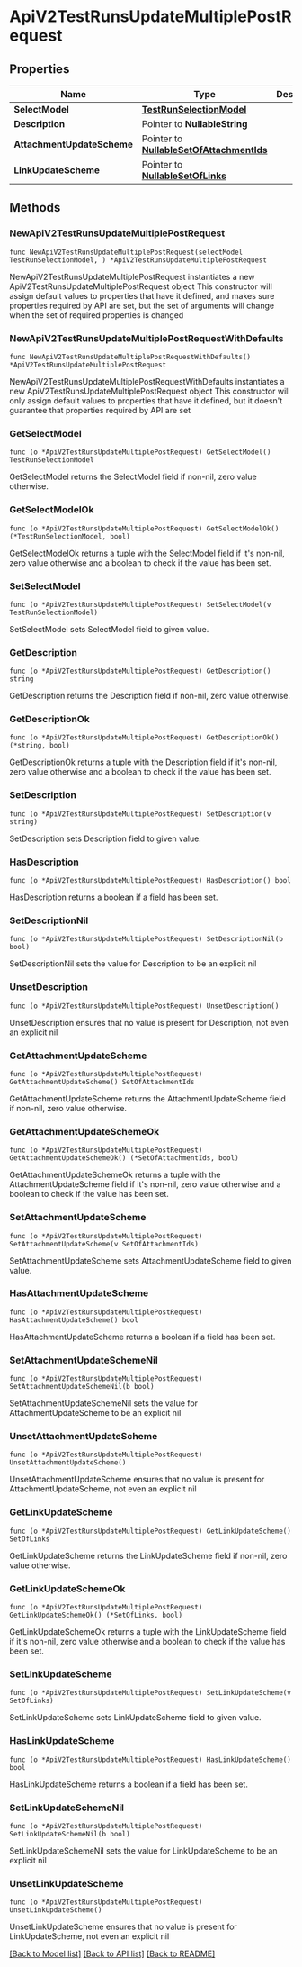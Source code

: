 # ApiV2TestRunsUpdateMultiplePostRequest

## Properties

Name | Type | Description | Notes
------------ | ------------- | ------------- | -------------
**SelectModel** | [**TestRunSelectionModel**](TestRunSelectionModel.md) |  | 
**Description** | Pointer to **NullableString** |  | [optional] 
**AttachmentUpdateScheme** | Pointer to [**NullableSetOfAttachmentIds**](SetOfAttachmentIds.md) |  | [optional] 
**LinkUpdateScheme** | Pointer to [**NullableSetOfLinks**](SetOfLinks.md) |  | [optional] 

## Methods

### NewApiV2TestRunsUpdateMultiplePostRequest

`func NewApiV2TestRunsUpdateMultiplePostRequest(selectModel TestRunSelectionModel, ) *ApiV2TestRunsUpdateMultiplePostRequest`

NewApiV2TestRunsUpdateMultiplePostRequest instantiates a new ApiV2TestRunsUpdateMultiplePostRequest object
This constructor will assign default values to properties that have it defined,
and makes sure properties required by API are set, but the set of arguments
will change when the set of required properties is changed

### NewApiV2TestRunsUpdateMultiplePostRequestWithDefaults

`func NewApiV2TestRunsUpdateMultiplePostRequestWithDefaults() *ApiV2TestRunsUpdateMultiplePostRequest`

NewApiV2TestRunsUpdateMultiplePostRequestWithDefaults instantiates a new ApiV2TestRunsUpdateMultiplePostRequest object
This constructor will only assign default values to properties that have it defined,
but it doesn't guarantee that properties required by API are set

### GetSelectModel

`func (o *ApiV2TestRunsUpdateMultiplePostRequest) GetSelectModel() TestRunSelectionModel`

GetSelectModel returns the SelectModel field if non-nil, zero value otherwise.

### GetSelectModelOk

`func (o *ApiV2TestRunsUpdateMultiplePostRequest) GetSelectModelOk() (*TestRunSelectionModel, bool)`

GetSelectModelOk returns a tuple with the SelectModel field if it's non-nil, zero value otherwise
and a boolean to check if the value has been set.

### SetSelectModel

`func (o *ApiV2TestRunsUpdateMultiplePostRequest) SetSelectModel(v TestRunSelectionModel)`

SetSelectModel sets SelectModel field to given value.


### GetDescription

`func (o *ApiV2TestRunsUpdateMultiplePostRequest) GetDescription() string`

GetDescription returns the Description field if non-nil, zero value otherwise.

### GetDescriptionOk

`func (o *ApiV2TestRunsUpdateMultiplePostRequest) GetDescriptionOk() (*string, bool)`

GetDescriptionOk returns a tuple with the Description field if it's non-nil, zero value otherwise
and a boolean to check if the value has been set.

### SetDescription

`func (o *ApiV2TestRunsUpdateMultiplePostRequest) SetDescription(v string)`

SetDescription sets Description field to given value.

### HasDescription

`func (o *ApiV2TestRunsUpdateMultiplePostRequest) HasDescription() bool`

HasDescription returns a boolean if a field has been set.

### SetDescriptionNil

`func (o *ApiV2TestRunsUpdateMultiplePostRequest) SetDescriptionNil(b bool)`

 SetDescriptionNil sets the value for Description to be an explicit nil

### UnsetDescription
`func (o *ApiV2TestRunsUpdateMultiplePostRequest) UnsetDescription()`

UnsetDescription ensures that no value is present for Description, not even an explicit nil
### GetAttachmentUpdateScheme

`func (o *ApiV2TestRunsUpdateMultiplePostRequest) GetAttachmentUpdateScheme() SetOfAttachmentIds`

GetAttachmentUpdateScheme returns the AttachmentUpdateScheme field if non-nil, zero value otherwise.

### GetAttachmentUpdateSchemeOk

`func (o *ApiV2TestRunsUpdateMultiplePostRequest) GetAttachmentUpdateSchemeOk() (*SetOfAttachmentIds, bool)`

GetAttachmentUpdateSchemeOk returns a tuple with the AttachmentUpdateScheme field if it's non-nil, zero value otherwise
and a boolean to check if the value has been set.

### SetAttachmentUpdateScheme

`func (o *ApiV2TestRunsUpdateMultiplePostRequest) SetAttachmentUpdateScheme(v SetOfAttachmentIds)`

SetAttachmentUpdateScheme sets AttachmentUpdateScheme field to given value.

### HasAttachmentUpdateScheme

`func (o *ApiV2TestRunsUpdateMultiplePostRequest) HasAttachmentUpdateScheme() bool`

HasAttachmentUpdateScheme returns a boolean if a field has been set.

### SetAttachmentUpdateSchemeNil

`func (o *ApiV2TestRunsUpdateMultiplePostRequest) SetAttachmentUpdateSchemeNil(b bool)`

 SetAttachmentUpdateSchemeNil sets the value for AttachmentUpdateScheme to be an explicit nil

### UnsetAttachmentUpdateScheme
`func (o *ApiV2TestRunsUpdateMultiplePostRequest) UnsetAttachmentUpdateScheme()`

UnsetAttachmentUpdateScheme ensures that no value is present for AttachmentUpdateScheme, not even an explicit nil
### GetLinkUpdateScheme

`func (o *ApiV2TestRunsUpdateMultiplePostRequest) GetLinkUpdateScheme() SetOfLinks`

GetLinkUpdateScheme returns the LinkUpdateScheme field if non-nil, zero value otherwise.

### GetLinkUpdateSchemeOk

`func (o *ApiV2TestRunsUpdateMultiplePostRequest) GetLinkUpdateSchemeOk() (*SetOfLinks, bool)`

GetLinkUpdateSchemeOk returns a tuple with the LinkUpdateScheme field if it's non-nil, zero value otherwise
and a boolean to check if the value has been set.

### SetLinkUpdateScheme

`func (o *ApiV2TestRunsUpdateMultiplePostRequest) SetLinkUpdateScheme(v SetOfLinks)`

SetLinkUpdateScheme sets LinkUpdateScheme field to given value.

### HasLinkUpdateScheme

`func (o *ApiV2TestRunsUpdateMultiplePostRequest) HasLinkUpdateScheme() bool`

HasLinkUpdateScheme returns a boolean if a field has been set.

### SetLinkUpdateSchemeNil

`func (o *ApiV2TestRunsUpdateMultiplePostRequest) SetLinkUpdateSchemeNil(b bool)`

 SetLinkUpdateSchemeNil sets the value for LinkUpdateScheme to be an explicit nil

### UnsetLinkUpdateScheme
`func (o *ApiV2TestRunsUpdateMultiplePostRequest) UnsetLinkUpdateScheme()`

UnsetLinkUpdateScheme ensures that no value is present for LinkUpdateScheme, not even an explicit nil

[[Back to Model list]](../README.md#documentation-for-models) [[Back to API list]](../README.md#documentation-for-api-endpoints) [[Back to README]](../README.md)


